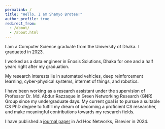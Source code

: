 ```yaml
---
permalink: /
title: "Hello, I am Shamyo Brotee!"
author_profile: true
redirect_from: 
  - /about/
  - /about.html
---
```


I am a Computer Science graduate from the University of Dhaka. I graduated in 2023.

I worked as a data engineer in Enosis Solutions, Dhaka for one and a half years right after my graduation.

My research interests lie in automated vehicles, deep reinforcement learning, cyber-physical systems, internet of things, and robotics.

I have been working as a research assistant under the supervision of Professor Dr. Md. Abdur Razzaque in Green Networking Research (GNR) Group since my undergraduate days. My current goal is to pursue a suitable CS PhD degree to fulfill my dream of becoming a proficient CS researcher, and make meaningful contributions towards my research fields.

I have published a [journal paper](https://sbrotee63.github.io/publication/2024-UAV_UGV_Coalition_MADRL_Hybrid) in Ad Hoc Networks, Elsevier in 2024.